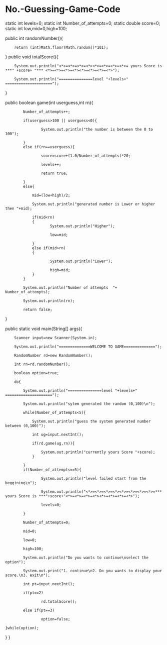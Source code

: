# No.-Guessing-Game-Code
static int levels=0;
static int Number_of_attempts=0;
static double score=0;
static int low,mid=0,high=100;

public int randomNumber(){
	
		return (int)Math.floor(Math.random()*101);

}
public void totalScore(){

		System.out.println("<*>=<*>=<*>=<*><*>=<*>=<*>=<*>= yours Score is ***" +score+ "*** <*>=<*>=<*>=<*><*>=<*>=<*>=<*>");

		System.out.println("===============level "+levels+" =====================");

}


public boolean game(int userguess,int rn){
		

			Number_of_attempts++;

			if(userguess>100 || userguess<0){

					System.out.println("the number is between the 0 to 100");
			
			}
			else if(rn==userguess){

					score=score+(1.0/Number_of_attempts)*20;

					levels++;

					return true;

			}
			else{
				
				mid=(low+high)/2;

				System.out.println("generated number is Lower or higher then "+mid);

				if(mid<rn)
				{		
						System.out.println("Higher");

						low=mid;
				
				}
				else if(mid>rn)
				{
				
						System.out.println("Lower");

						high=mid;
				}
			}

			System.out.println("Number of attempts  "+ Number_of_attempts);
			
			System.out.println(rn);

			return false;
}

public static void main(String[] args){

		Scanner input=new Scanner(System.in);

		System.out.println("==============WELCOME TO GAME==============");
		
		RandomNumber rd=new RandomNumber();

		int rn=rd.randomNumber();
		
		boolean option=true;

		do{

			System.out.println("===============level "+levels+" =====================");

			System.out.println("sytem generated the random (0,100)\n");
		
			while(Number_of_attempts<5){
			
				System.out.println("guess the system generated number between (0,100)");
		
				int ug=input.nextInt();

				if(rd.game(ug,rn)){

					System.out.println("currently yours Score "+score);
				}
		
			}
			if(Number_of_attempts==5){

					System.out.println("level failed start from the beggining\n");

					System.out.println("<*>=<*>=<*>=<*><*>=<*>=<*>=<*>=*** yours Score is ***"+score+"<*>=<*>=<*>=<*><*>=<*>=<*>=<*>");
					
					levels=0;

			}

			Number_of_attempts=0;

			mid=0;

			low=0;

			high=100;

			System.out.println("Do you wants to continue\nselect the option");

			System.out.print("1. continue\n2. Do you wants to display your score.\n3. exit\n");

			int pt=input.nextInt();

			if(pt==2)

					rd.totalScore();

			else if(pt==3)

					option=false;
	
	}while(option);


}
}


